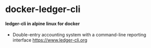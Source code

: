 # docker-ledger-cli

#### ledger-cli in alpine linux for docker

- Double-entry accounting system with a command-line reporting interface https://www.ledger-cli.org

